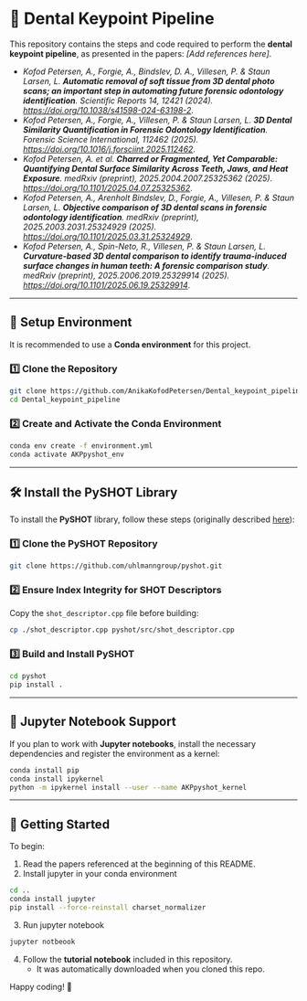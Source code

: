  # 🦷 Dental Keypoint Pipeline
 
 This repository contains the steps and code required to perform the **dental keypoint pipeline**, as presented in the papers: _[Add references here]_. 
- _Kofod Petersen, A., Forgie, A., Bindslev, D. A., Villesen, P. & Staun Larsen, L. **Automatic removal of soft tissue from 3D dental photo scans; an important step in automating future forensic odontology identification**. Scientific Reports 14, 12421 (2024). https://doi.org/10.1038/s41598-024-63198-2_.
- _Kofod Petersen, A., Forgie, A., Villesen, P. & Staun Larsen, L. **3D Dental Similarity Quantification in Forensic Odontology Identification**. Forensic Science International, 112462 (2025). https://doi.org/10.1016/j.forsciint.2025.112462_.
- _Kofod Petersen, A. et al. **Charred or Fragmented, Yet Comparable: Quantifying Dental Surface Similarity Across Teeth, Jaws, and Heat Exposure**. medRxiv (preprint), 2025.2004.2007.25325362 (2025). https://doi.org/10.1101/2025.04.07.25325362_.
- _Kofod Petersen, A., Arenholt Bindslev, D., Forgie, A., Villesen, P. & Staun Larsen, L. **Objective comparison of 3D dental scans in forensic odontology identification**. medRxiv (preprint), 2025.2003.2031.25324929 (2025). https://doi.org/10.1101/2025.03.31.25324929_.
- _Kofod Petersen, A., Spin-Neto, R., Villesen, P. & Staun Larsen, L. **Curvature-based 3D dental comparison to identify trauma-induced surface changes in human teeth: A forensic comparison study**. medRxiv (preprint), 2025.2006.2019.25329914 (2025). https://doi.org/10.1101/2025.06.19.25329914_.


 
 
 ---
 
 ## 🚀 Setup Environment  
 
 It is recommended to use a **Conda environment** for this project.  
 
 ### 1️⃣ Clone the Repository  
 ```sh
 git clone https://github.com/AnikaKofodPetersen/Dental_keypoint_pipeline.git
 cd Dental_keypoint_pipeline
 ```
 
 ### 2️⃣ Create and Activate the Conda Environment  
 ```sh
 conda env create -f environment.yml
 conda activate AKPpyshot_env
 ```
 
 ---
 
 ## 🛠️ Install the PySHOT Library  
 
 To install the **PySHOT** library, follow these steps (originally described [here](https://github.com/uhlmanngroup/pyshot)):  
 
 ### 1️⃣ Clone the PySHOT Repository  
 ```sh
 git clone https://github.com/uhlmanngroup/pyshot.git
 ```
 
 ### 2️⃣ Ensure Index Integrity for SHOT Descriptors  
 Copy the `shot_descriptor.cpp` file before building:  
 ```sh
 cp ./shot_descriptor.cpp pyshot/src/shot_descriptor.cpp
 ```
 
 ### 3️⃣ Build and Install PySHOT  
 ```sh
 cd pyshot
 pip install .
 ```
 
 ---
 
 ## 📓 Jupyter Notebook Support  
 
 If you plan to work with **Jupyter notebooks**, install the necessary dependencies and register the environment as a kernel:  
 ```sh
 conda install pip
 conda install ipykernel
 python -m ipykernel install --user --name AKPpyshot_kernel
 ```
 
 ---
 
 ## 📖 Getting Started  
 
 To begin:  
 1. Read the papers referenced at the beginning of this README.
 2. Install jupyter in your conda environment
 ```sh
cd ..
conda install jupyter
pip install --force-reinstall charset_normalizer
 ```
 3. Run jupyter notebook
 ```sh
 jupyter notbeook
  ```
 4. Follow the **tutorial notebook** included in this repository.  
    - It was automatically downloaded when you cloned this repo.  
 
Happy coding! 🎯  

